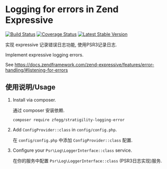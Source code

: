 Logging for errors in Zend Expressive
=====================================

[![Build Status](https://travis-ci.org/zfegg/stratigility-logging-error.png)](https://travis-ci.org/zfegg/stratigility-logging-error)
[![Coverage Status](https://coveralls.io/repos/github/zfegg/stratigility-logging-error/badge.svg?branch=master)](https://coveralls.io/github/zfegg/stratigility-logging-error?branch=master)
[![Latest Stable Version](https://poser.pugx.org/zfegg/stratigility-logging-error/v/stable.png)](https://packagist.org/packages/zfegg/stratigility-logging-error)


实现 expressive 记录错误日志功能, 使用PSR3记录日志.

Implement expressive logging errors.

See https://docs.zendframework.com/zend-expressive/features/error-handling/#listening-for-errors

使用说明/Usage
--------------

1. Install via composer.

   通过 composer 安装依赖.

   ```bash
   composer require zfegg/stratigility-logging-error
   ```

2. Add `ConfigProvider::class` in `config/config.php`. 

   在 `config/config.php` 中添加 `ConfigProvider::class` 配置.

3. Configure your `Psr\Log\LoggerInterface::class` service.

   在你的服务中配置 `Psr\Log\LoggerInterface::class` (PSR3日志实现)服务.
